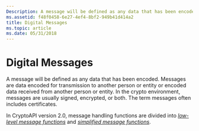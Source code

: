 ```yaml
---
Description: A message will be defined as any data that has been encoded.
ms.assetid: f48f0458-6e27-4ef4-8bf2-949b41d414a2
title: Digital Messages
ms.topic: article
ms.date: 05/31/2018
---
```


# Digital Messages

A message will be defined as any data that has been encoded. Messages are data encoded for transmission to another person or entity or encoded data received from another person or entity. In the crypto environment, messages are usually signed, encrypted, or both. The term messages often includes certificates.

In CryptoAPI version 2.0, message handling functions are divided into [*low-level message functions*](https://msdn.microsoft.com/library/ms721592(v=VS.85).aspx) and [*simplified message functions*](https://msdn.microsoft.com/library/ms721625(v=VS.85).aspx).

 

 



